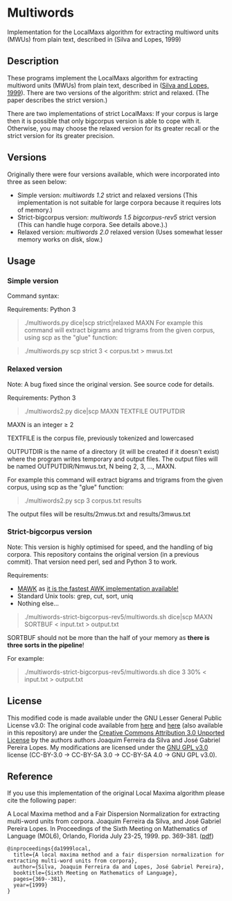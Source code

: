 # Multiwords
Implementation for the LocalMaxs algorithm for extracting multiword units (MWUs) from plain text, described in (Silva and Lopes, 1999)

## Description

These programs implement the LocalMaxs algorithm for extracting multiword units (MWUs) from plain text, described in ([Silva and Lopes, 1999](http://research.variancia.com/multiwords/#silva99)).
There are two versions of the algorithm: strict and relaxed. (The paper describes the strict version.)

There are two implementations of strict LocalMaxs:
If your corpus is large then it is possible that only bigcorpus version is able to cope with it.
Otherwise, you may choose the relaxed version for its greater recall or the strict version for its greater precision.

## Versions

Originally there were four versions available, which were incorporated into three as seen below:

- Simple version: _multiwords 1.2_ strict and relaxed versions (This implementation is not suitable for large corpora because it requires lots of memory.)
- Strict-bigcorpus version: _multiwords 1.5 bigcorpus-rev5_ strict version (This can handle huge corpora. See details above.).)
- Relaxed version: _multiwords 2.0_ relaxed version (Uses somewhat lesser memory works on disk, slow.)

## Usage

### Simple version

Command syntax:

Requirements: Python 3

> ./multiwords.py dice|scp strict|relaxed MAXN
For example this command will extract bigrams and trigrams from the given corpus, using scp as the "glue" function:

> ./multiwords.py scp strict 3 < corpus.txt > mwus.txt

### Relaxed version

Note: A bug fixed since the original version.  See source code for details.

Requirements: Python 3

> ./multiwords2.py dice|scp MAXN TEXTFILE OUTPUTDIR

MAXN is an integer ≥ 2

TEXTFILE is the corpus file, previously tokenized and lowercased

OUTPUTDIR is the name of a directory (it will be created if it doesn't exist) where the program writes temporary and output files. The output files will be named OUTPUTDIR/Nmwus.txt, N being 2, 3, ..., MAXN.

For example this command will extract bigrams and trigrams from the given corpus, using scp as the "glue" function:

> ./multiwords2.py scp 3 corpus.txt results

The output files will be results/2mwus.txt and results/3mwus.txt

### Strict-bigcorpus version

Note: This version is highly optimised for speed, and the handling of big corpora. This repository contains the original version (in a previous commit). That version need perl, sed and Python 3 to work.

Requirements:
- [MAWK](http://invisible-island.net/mawk/) as [it is the fastest AWK implementation available!](https://brenocon.com/blog/2009/09/dont-mawk-awk-the-fastest-and-most-elegant-big-data-munging-language/)
- Standard Unix tools: grep, cut, sort, uniq
- Nothing else...

> ./multiwords-strict-bigcorpus-rev5/multiwords.sh dice|scp MAXN SORTBUF < input.txt > output.txt

SORTBUF should not be more than the half of your memory as __there is three sorts in the pipeline__!

For example:

> ./multiwords-strict-bigcorpus-rev5/multiwords.sh dice 3 30% < input.txt > output.txt

## License

This modified code is made available under the GNU Lesser General Public License v3.0:
The original code available from [here](http://research.variancia.com/multiwords/) and [here](http://research.variancia.com/multiwords2/) (also available in this repository) are under the [Creative Commons Attribution 3.0 Unported License](http://creativecommons.org/licenses/by/3.0/) by the authors authors Joaquim Ferreira da Silva and José Gabriel Pereira Lopes.
My modifications are licensed under the [GNU GPL v3.0](https://www.gnu.org/licenses/gpl-3.0.en.html) license (CC-BY-3.0 -> CC-BY-SA 3.0 -> CC-BY-SA 4.0 -> GNU GPL v3.0).

## Reference

If you use this implementation of the original Local Maxima algorithm please cite the following paper:

A Local Maxima method and a Fair Dispersion Normalization for extracting multi-word units from corpora.
Joaquim Ferreira da Silva, and José Gabriel Pereira Lopes.
In Proceedings of the Sixth Meeting on Mathematics of Language (MOL6), Orlando, Florida July 23-25, 1999. pp. 369-381.
([pdf](http://hlt.di.fct.unl.pt/jfs/MOL99.pdf))

    @inproceedings{da1999local,
      title={A local maxima method and a fair dispersion normalization for extracting multi-word units from corpora},
      author={Silva, Joaquim Ferreira da and Lopes, José Gabriel Pereira},
      booktitle={Sixth Meeting on Mathematics of Language},
      pages={369--381},
      year={1999}
    }
